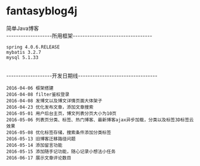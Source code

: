 # fantasyblog4j
简单Java博客
</br>
-------------------所用框架---------------------------------

    spring 4.0.6.RELEASE
    mybatis 3.2.7
    mysql 5.1.33
    
</br>
-------------------开发日期线---------------------------------

    2016-04-06 框架搭建
    2016-04-08 filter鉴权登录
    2016-04-08 发博文以及博文详情页面大体架子
    2016-04-23 优化发布文章，添加文章搜索
    2016-05-01 用户后台主页，博文列表分页大小为10页
    2016-05-06 列表页分类、标签、热门博客、最新博客ajax异步加载，分类以及标签3D标签云效果
    2016-05-08 优化标签存储，搜索条件添加分类标签
    2016-05-13 旧博客迁移路径问题
    2016-05-14 添加留言功能
    2016-05-15 添加随手记功能，随心记录小想法小任务
    2016-06-17 展示文章评论数目


